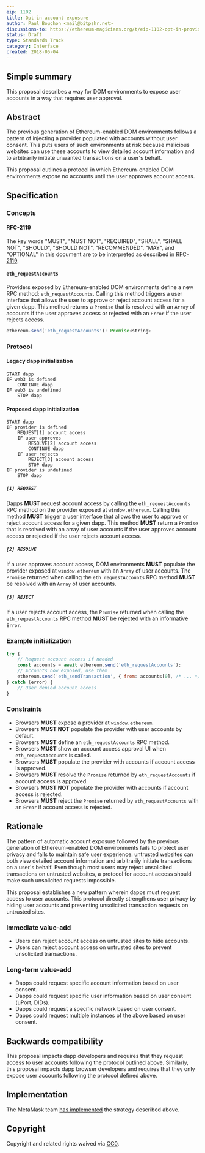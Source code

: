 ```yaml
---
eip: 1102
title: Opt-in account exposure
author: Paul Bouchon <mail@bitpshr.net>
discussions-to: https://ethereum-magicians.org/t/eip-1102-opt-in-provider-access/414
status: Draft
type: Standards Track
category: Interface
created: 2018-05-04
---
```


## Simple summary

This proposal describes a way for DOM environments to expose user accounts in a way that requires user approval.

## Abstract

The previous generation of Ethereum-enabled DOM environments follows a pattern of injecting a provider populated with accounts without user consent. This puts users of such environments at risk because malicious websites can use these accounts to view detailed account information and to arbitrarily initiate unwanted transactions on a user's behalf.

This proposal outlines a protocol in which Ethereum-enabled DOM environments expose no accounts until the user approves account access.

## Specification

### Concepts

#### RFC-2119

The key words "MUST", "MUST NOT", "REQUIRED", "SHALL", "SHALL NOT", "SHOULD", "SHOULD NOT", "RECOMMENDED",  "MAY", and "OPTIONAL" in this document are to be interpreted as described in [RFC-2119](https://www.ietf.org/rfc/rfc2119.txt).

#### `eth_requestAccounts`

Providers exposed by Ethereum-enabled DOM environments define a new RPC method: `eth_requestAccounts`. Calling this method triggers a user interface that allows the user to approve or reject account access for a given dapp. This method returns a `Promise` that is resolved with an `Array` of accounts if the user approves access or rejected with an `Error` if the user rejects access.

```js
ethereum.send('eth_requestAccounts'): Promise<string>
```

### Protocol

#### Legacy dapp initialization

```
START dapp
IF web3 is defined
    CONTINUE dapp
IF web3 is undefined
    STOP dapp
```

#### Proposed dapp initialization

```
START dapp
IF provider is defined
    REQUEST[1] account access
    IF user approves
        RESOLVE[2] account access
        CONTINUE dapp
    IF user rejects
        REJECT[3] account access
        STOP dapp
IF provider is undefined
    STOP dapp
```

##### `[1] REQUEST`

Dapps **MUST** request account access by calling the `eth_requestAccounts` RPC method on the provider exposed at `window.ethereum`. Calling this method **MUST** trigger a user interface that allows the user to approve or reject account access for a given dapp. This method **MUST** return a `Promise` that is resolved with an array of user accounts if the user approves account access or rejected if the user rejects account access.

##### `[2] RESOLVE`

If a user approves account access, DOM environments **MUST** populate the provider exposed at `window.ethereum` with an `Array` of user accounts. The `Promise` returned when calling the `eth_requestAccounts` RPC method **MUST** be resolved with an `Array` of user accounts.

##### `[3] REJECT`

If a user rejects account access, the `Promise` returned when calling the `eth_requestAccounts` RPC method **MUST** be rejected with an informative `Error`.

### Example initialization

```js
try {
    // Request account access if needed
    const accounts = await ethereum.send('eth_requestAccounts');
    // Accounts now exposed, use them
    ethereum.send('eth_sendTransaction', { from: accounts[0], /* ... */ })
} catch (error) {
    // User denied account access
}
```

### Constraints

* Browsers **MUST** expose a provider at `window.ethereum`.
* Browsers **MUST NOT** populate the provider with user accounts by default.
* Browsers **MUST** define an `eth_requestAccounts` RPC method.
* Browsers **MUST** show an account access approval UI when `eth_requestAccounts` is called.
* Browsers **MUST** populate the provider with accounts if account access is approved.
* Browsers **MUST** resolve the `Promise` returned by `eth_requestAccounts` if account access is approved.
* Browsers **MUST NOT** populate the provider with accounts if account access is rejected.
* Browsers **MUST** reject the `Promise` returned by `eth_requestAccounts` with an `Error` if account access is rejected.

## Rationale

The pattern of automatic account exposure followed by the previous generation of Ethereum-enabled DOM environments fails to protect user privacy and fails to maintain safe user experience: untrusted websites can both view detailed account information and arbitrarily initiate transactions on a user's behalf. Even though most users may reject unsolicited transactions on untrusted websites, a protocol for account access should make such unsolicited requests impossible.

This proposal establishes a new pattern wherein dapps must request access to user accounts. This protocol directly strengthens user privacy by hiding user accounts and preventing unsolicited transaction requests on untrusted sites.

### Immediate value-add

* Users can reject account access on untrusted sites to hide accounts.
* Users can reject account access on untrusted sites to prevent unsolicited transactions.

### Long-term value-add

* Dapps could request specific account information based on user consent.
* Dapps could request specific user information based on user consent (uPort, DIDs).
* Dapps could request a specific network based on user consent.
* Dapps could request multiple instances of the above based on user consent.

## Backwards compatibility

This proposal impacts dapp developers and requires that they request access to user accounts following the protocol outlined above. Similarly, this proposal impacts dapp browser developers and requires that they only expose user accounts following the protocol defined above.

## Implementation

The MetaMask team [has implemented](https://github.com/MetaMask/metamask-extension/pull/4703) the strategy described above.

## Copyright

Copyright and related rights waived via [CC0](https://creativecommons.org/publicdomain/zero/1.0/).
